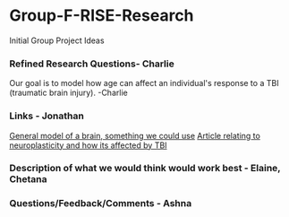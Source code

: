 

# Group-F-RISE-Research
Initial Group Project Ideas 

### Refined Research Questions- Charlie
Our goal is to model how age can affect an individual's response to a TBI (traumatic brain injury). -Charlie

### Links - Jonathan
[General model of a brain, something we could use](https://senselab.med.yale.edu/modeldb/ShowModel?model=147487#tabs-1)
[Article relating to neuroplasticity and how its affected by TBI](https://www.rainbowrehab.com/neuroplasticity-aquired-brain-injury/)


### Description of what we would think would work best - Elaine, Chetana

### Questions/Feedback/Comments - Ashna
